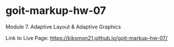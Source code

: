 # goit-markup-hw-07
Module 7. Adaptive Layout &amp; Adaptive Graphics

Link to Live Page: https://kiksmon21.github.io/goit-markup-hw-07/
